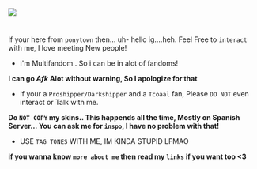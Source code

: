 <img src="https://64.media.tumblr.com/681b14300a03f6b8388a4dc9e463ae8d/09adb5a729ff604e-19/s1280x1920/6234751e1b5e636b2cd83092579e873a0adb72ef.pnj" width="" height="" />  

# 

If your here from `ponytown` then... uh- hello ig....heh. 
Feel Free to `interact` with me, I love meeting New people!

 - I'm Multifandom.. So i can be in alot of fandoms!

 **I  can go *Afk* Alot without warning, So I apologize for that**

- If your a `Proshipper/Darkshipper` and a `Tcoaal` fan, Please `DO NOT` even interact or Talk with me.

**Do `NOT COPY` my skins.. This happends all the time, Mostly on Spanish Server...
You can ask me for `inspo`, I have no problem with that!**

- USE `TAG TONES` WITH ME, IM KINDA STUPID LFMAO 

**if you wanna know `more about me`
then read my `links` if you want too <3**

#




